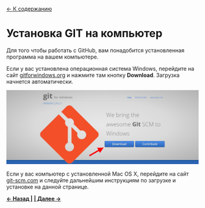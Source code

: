 [<- К содержанию](./readme.md)

# Установка GIT на компьютер

Для того чтобы работать с GitHub, вам понадобится установленная программа на вашем компьютере. 

Если у вас установлена операционная система Windows, перейдите на сайт  [gitforwindows.org](https://gitforwindows.org "https://gitforwindows.org") и нажмите там кнопку **Download**. Загрузка начнется автоматически.

![Download](./assets/download.jpg "Стрелкой указана кнопка")

Если у вас компьютер с установленной Mac OS X, перейдите на сайт [git-scm.com](https://git-scm.com/download/mac "https://git-scm.com/download/mac") и следуйте дальнейшим инструкциям по загрузке и установке на данной странице.

[**<- Назад |**](./create.md "Создание нового репозитория") [**| Далее ->**](./first.md "Создание проекта")